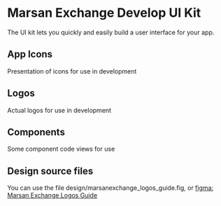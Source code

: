 # Marsan Exchange Develop UI Kit

The UI kit lets you quickly and easily build a user interface for your app.

## App Icons

Presentation of icons for use in development

## Logos

Actual logos for use in development

## Components

Some component code views for use

## Design source files

You can use the file design/marsanexchange_logos_guide.fig, or [figma: Marsan Exchange Logos Guide](https://www.figma.com/file/94OvWeuNGBmMdKczR3qYQC/Marsan-Exchange-Logos-Guide?node-id=0%3A1&t=kBTK7ejtBsxfcj3u-1)